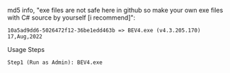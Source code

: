 md5 info, "exe files are not safe here in github so make your own exe files with C# source by yourself [i recommend]":
                    
    10a5ad9dd6-5026472f12-36be1edd463b => BEV4.exe (v4.3.205.170) 17,Aug,2022
    

Usage Steps

    Step1 (Run as Admin): BEV4.exe  

   
